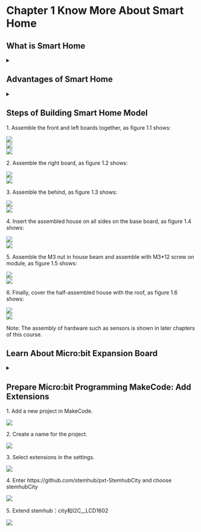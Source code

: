 # Chapter 1 Know More About Smart Home

## What is Smart Home
<details><summary></summary>
<P>
Smart home uses the home as a platform, adopts integrated wiring technology, network communication technology, security prevention technology, automatic control technology and audio & video technology in the home-life related equipment, and constructs an efficient residential facilities and family schedule management system so as to enhance home security and convenience. It also achieves environmental protection and energy saving living conditions. 
<P>
</details>

## Advantages of Smart Home
<details><summary></summary>
<P>
Intelligence: Evolve from a static home structure to a home with dynamic intelligence. 
<P>
<P>
Informatization: Provide an all-round information exchange to help families to maintain information communication from the outside.
<P>
<P>
Humanization: Emphasize the coordination between people and the living environment, and that users can control the indoor living environment as they like.  
<P>
<P>
Energy-saving: Switch off the power completely with just one click, thus saving electricity. 
<P>
<P>
This smart home course focuses on using Micro:bit open source hardware, sensor modules, programming and laser cutting technology. It is designed to let the readers build a house model on their own, understand the characteristics and principles of sensors, learn to program makecode, and use sensors to achieve the intelligent automation of home equipment. 
<P>
</details>
  
## Steps of Building Smart Home Model
<P>
1. Assemble the front and left boards together, as figure 1.1 shows:
<P>
<P>

![](pic/1/1_1(1).jpg)<BR>
![](pic/1/1_1(2).jpg)<BR>
![](pic/1/1_1(3).jpg)<BR>
<P>
<P>
2. Assemble the right board, as figure 1.2 shows:
<P>
  
![](pic/1/1_2(1).jpg)<BR>
![](pic/1/1_2(2).jpg)<BR>  
<P>
3. Assemble the behind, as figure 1.3 shows:
<P>
  
![](pic/1/1_3(1).jpg)<BR>
![](pic/1/1_3(2).jpg)<BR>
<P>
4. Insert the assembled house on all sides on the base board, as figure 1.4 shows:
<P>
  
![](pic/1/1_4(1).jpg)<BR>
![](pic/1/1_4(2).jpg)<BR>
<P>
5. Assemble the M3 nut in house beam and assemble with M3*12 screw on module, as figure 1.5 shows:
<P>
  
![](pic/1/1_5(1).jpg)<BR>
![](pic/1/1_5(2).jpg)<BR>
<P>
6. Finally, cover the half-assembled house with the roof, as figure 1.6 shows: 
<P>
  
![](pic/1/1_6(1).jpg)<BR>
![](pic/1/1_6(2).jpg)<BR>
<P>
Note: The assembly of hardware such as sensors is shown in later chapters of this course.
<P>

## Learn About Micro:bit Expansion Board
<details><summary></summary>
  
![](pic/1/microbit.png)<BR><P></details>
  
## Prepare Micro:bit Programming MakeCode: Add Extensions
<P>
1.	Add a new project in MakeCode.<BR>
<P>
<P>

![](pic/1/microbit_1.png)<BR>
<P>
<P>
2.	Create a name for the project. <BR>
<P>
<P>
  
![](pic/1/microbit_2.png)<BR>
<P>
<P>
3.	Select extensions in the settings. <BR>
<P>
<P>
  
![](pic/1/microbit_3.png)<BR>
<P>
<P>
4.	Enter https://github.com/stemhub/pxt-StemhubCity and choose stemhubCity<BR>
<P>
<P>
  
![](pic/1/microbit_4.png)<BR>
<P>
<P>
5.	Extend stemhub：city和I2C__LCD1602<BR>
<P>
<P>
  
![](pic/1/microbit_5.png)<BR>
<P>
